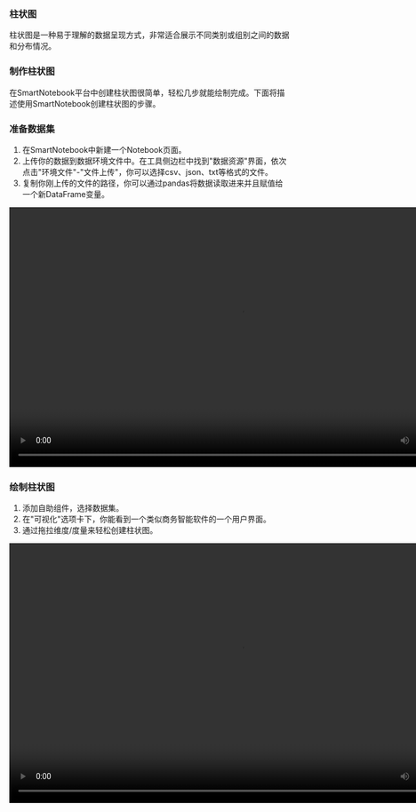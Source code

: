 ### 柱状图
柱状图是一种易于理解的数据呈现方式，非常适合展示不同类别或组别之间的数据和分布情况。
### 制作柱状图
在SmartNotebook平台中创建柱状图很简单，轻松几步就能绘制完成。下面将描述使用SmartNotebook创建柱状图的步骤。
### 准备数据集  
1. 在SmartNotebook中新建一个Notebook页面。  
2. 上传你的数据到数据环境文件中。在工具侧边栏中找到"数据资源"界面，依次点击"环境文件"-"文件上传"，你可以选择csv、json、txt等格式的文件。  
3. 复制你刚上传的文件的路径，你可以通过pandas将数据读取进来并且赋值给一个新DataFrame变量。
<video controls class="video-stream html5-main-video" controlslist="nodownload" style="width: 832px; height: 468px; left: 0px; top: 0px;">
  <source src="../assets/selfAnalysis/dataset.mp4" type="video/mp4">
  Your browser does not support the video tag.
</video>

### 绘制柱状图
1. 添加自助组件，选择数据集。  
2. 在"可视化"选项卡下，你能看到一个类似商务智能软件的一个用户界面。  
3. 通过拖拉维度/度量来轻松创建柱状图。  
<video tabindex="0" controls class="video-stream html5-main-video" webkit-playsinline="" playsinline="" controlslist="nodownload" style="width: 832px; height: 468px; left: 0px; top: 0px;">
  <source src="../assets/selfAnalysis/bar01.mp4" type="video/mp4">
  Your browser does not support the video tag.
</video>

 
